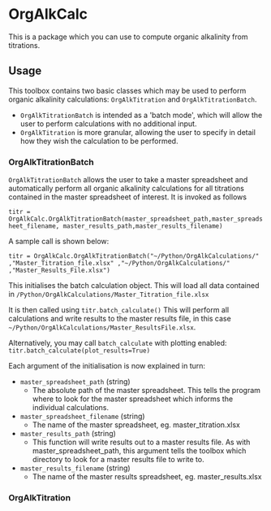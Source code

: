 # OrgAlkCalc

This is a package which you can use to compute organic alkalinity from titrations.

## Usage
This toolbox contains two basic classes which may be used to perform organic 
alkalinity calculations: `OrgAlkTitration` and `OrgAlkTitrationBatch`.
- `OrgAlkTitrationBatch` is intended as a 'batch mode', which will allow the user
to perform calculations with no additional input.
- `OrgAlkTitration` is more granular, allowing the user to specify in detail how
they wish the calculation to be performed. 

### OrgAlkTitrationBatch

`OrgAlkTitrationBatch` allows the user to take a master spreadsheet and 
automatically perform all organic alkalinity calculations for all titrations 
contained in the master spreadsheet of interest. It is invoked as follows

`titr = OrgAlkCalc.OrgAlkTitrationBatch(master_spreadsheet_path,master_spreadsheet_filename, master_results_path,master_results_filename)`

A sample call is shown below:

`titr = OrgAlkCalc.OrgAlkTitrationBatch("~/Python/OrgAlkCalculations/"
                                         ,"Master_Titration_file.xlsx"
                                         ,"~/Python/OrgAlkCalculations/"
                                         ,"Master_Results_File.xlsx")`

This initialises the batch calculation object. This will load all data contained
in `/Python/OrgAlkCalculations/Master_Titration_file.xlsx`

It is then called using
`titr.batch_calculate()`
This will perform all calculations and write results to the master results file, 
in this case `~/Python/OrgAlkCalculations/Master_ResultsFile.xlsx`.

Alternatively, you may call `batch_calculate` with plotting enabled:
`titr.batch_calculate(plot_results=True)`

Each argument of the initialisation is now explained in turn: 

-  `master_spreadsheet_path`  (string)
    - The absolute path of the master spreadsheet. This tells the program 
       where to look for the master spreadsheet which informs the individual 
       calculations.
-  `master_spreadsheet_filename` (string)
    - The name of the master spreadsheet, eg. master_titration.xlsx 
-   `master_results_path`  (string)
    - This function will write results out to a master results file. As with
       master_spreadsheet_path, this argument tells the toolbox which directory
       to look for a master results file to write to.
-   `master_results_filename`  (string)
    - The name of the master results spreadsheet, eg. master_results.xlsx 


### OrgAlkTitration